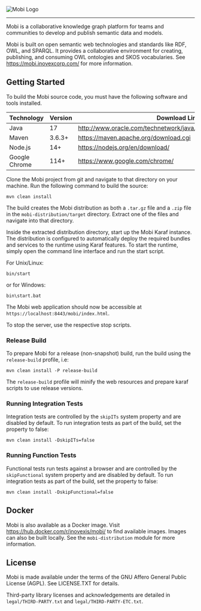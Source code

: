 ![Mobi Logo](com.mobi.web/src/main/resources/public/app/images/mobi-primary-logo.png?raw=true "Mobi")
***

Mobi is a collaborative knowledge graph platform for teams and communities to develop and publish semantic data and models.

Mobi is built on open semantic web technologies and standards like RDF, OWL, and SPARQL. It provides a collaborative environment for creating, publishing, and consuming OWL ontologies and SKOS vocabularies.
See https://mobi.inovexcorp.com/ for more information.

## Getting Started

To build the Mobi source code, you must have the following software and tools installed.

| Technology  | Version | Download Link  |
| ----------- |---------| -------------- |
| Java        | 17      | http://www.oracle.com/technetwork/java/javase/downloads/index.html  |
| Maven       | 3.6.3+  | https://maven.apache.org/download.cgi  |
| Node.js     | 14+     | https://nodejs.org/en/download/  |
| Google Chrome | 114+    | https://www.google.com/chrome/ |

Clone the Mobi project from git and navigate to that directory on your machine. Run the following command to build the source:

```
mvn clean install
```

The build creates the Mobi distribution as both a `.tar.gz` file and a `.zip` file in the
`mobi-distribution/target` directory. Extract one of the files and navigate into that directory.

Inside the extracted distribution directory, start up the Mobi Karaf instance. The distribution is configured to automatically deploy the required bundles and services to the runtime using Karaf features. To start the runtime, simply open the command line interface and run the start script.

For Unix/Linux:

```
bin/start
```

or for Windows:

```
bin\start.bat
```

The Mobi web application should now be accessible at `https://localhost:8443/mobi/index.html`.

To stop the server, use the respective stop scripts.

### Release Build

To prepare Mobi for a release (non-snapshot) build, run the build using the `release-build` profile, i.e:

```
mvn clean install -P release-build
```

The `release-build` profile will minify the web resources and prepare karaf scripts to use release versions.

### Running Integration Tests

Integration tests are controlled by the `skipITs` system property and are disabled by default. To run integration tests as part of the build, set the property to false:

```
mvn clean install -DskipITs=false
```

### Running Function Tests

Functional tests run tests against a browser and are controlled by the `skipFunctional` system property and are disabled by default. To run integration tests as part of the build, set the property to false:

```
mvn clean install -DskipFunctional=false
```

## Docker

Mobi is also available as a Docker image. Visit https://hub.docker.com/r/inovexis/mobi/ to find available images. Images can also be built locally. See the `mobi-distribution` module for more information.

## License

Mobi is made available under the terms of the GNU Affero General Public License (AGPL).  See LICENSE.TXT for details.

Third-party library licenses and acknowledgements are detailed in `legal/THIRD-PARTY.txt` and `legal/THIRD-PARTY-ETC.txt`.
